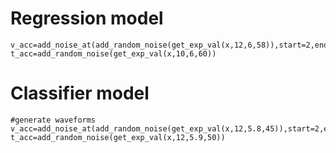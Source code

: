 # Regression model

    v_acc=add_noise_at(add_random_noise(get_exp_val(x,12,6,58)),start=2,end=20,mean=0,var=5)
    t_acc=add_random_noise(get_exp_val(x,10,6,60))

# Classifier model

    #generate waveforms
    v_acc=add_noise_at(add_random_noise(get_exp_val(x,12,5.8,45)),start=2,end=35,mean=0,var=3.5)
    t_acc=add_random_noise(get_exp_val(x,12,5.9,50))